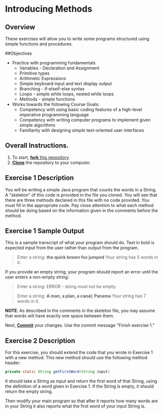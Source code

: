 # Introducing Methods

## Overview
These exercises will allow you to write some programs structured using simple functions and procedures.

##Objectives
- Practice with programming fundamentals
  - Variables - Declaration and Assignment
  - Primitive types
  - Arithmetic Expressions
  - Simple keyboard input and text display output
  - Branching - if-elseif-else syntax
  - Loops - simple while loops, nested while loops
  - Methods - simple functions
- Works towards the following Course Goals:
  - Competency with using basic coding features of a high-level imperative programming language
  - Competency with writing computer programs to implement given simple algorithms
  - Familiarity with designing simple text-oriented user interfaces

## Overall Instructions.
1. To start, [**fork** this repository][forking].
2. [**Clone**][ref-clone] the repository to your computer.
 
## Exercise 1 Description
You will be writing a simple Java program that counts the words in a String. A "skeleton" of this code is provided in the file you cloned.  You will see that there are three methods declared in this file with no code provided.  You must fill in the appropriate code.  Pay close attention to what each method should be doing based on the information given in the comments before the method.

## Exercise 1 Sample Output
This is a sample transcript of what your program should do.  Text in bold is expected input from the user rather than output from the program.

>Enter a string: **the quick brown fox jumped**
>Your string has 5 words in it.

If you provide an empty string, your program should report an error until the user enters a non-empty string:

>Enter a string: 
>ERROR - string must not be empty.

>Enter a string: **A man, a plan, a canal; Panama**
>Your string has 7 words in it.

**NOTE**:  As described in the comments in the skeleton file, you may assume that words will have exactly one space between them.

Next, [**Commit**][ref-commit] your changes. Use the commit message "Finish exercise 1."

## Exercise 2 Description

For this exercise, you should extend the code that you wrote in Exercise 1 with a new method.  This new method should use the following method header:

```java
private static String getFirstWord(String input)
```

It should take a String as input and return the first word of that String, using the definition of a word given in Exercise 1.  If the String is empty, it should return the empty string.

Then modify your main program so that after it reports how many words are in your String it also reports what the first word of your input String is.



<!-- Links -->
[create-repo]: https://help.github.com/articles/create-a-repo
[private-repos]: /guide/private_repos
[add-to-team-action]: https://github.com/education/teachers_pet/#giving-others-access
[teachers-pet]: https://github.com/education/teachers_pet
[help-add-to-team]: https://help.github.com/articles/adding-organization-members-to-a-team
[help-access-control]: https://help.github.com/articles/what-are-the-different-access-permissions#organization-accounts
[forking]: https://guides.github.com/activities/forking/
[ref-clone]: http://gitref.org/creating/#clone
[ref-commit]: http://gitref.org/basic/#commit
[ref-push]: http://gitref.org/remotes/#push
[pull-request]: https://help.github.com/articles/creating-a-pull-request
[raw]: https://raw.githubusercontent.com/education/guide/master/docs/forks.md
